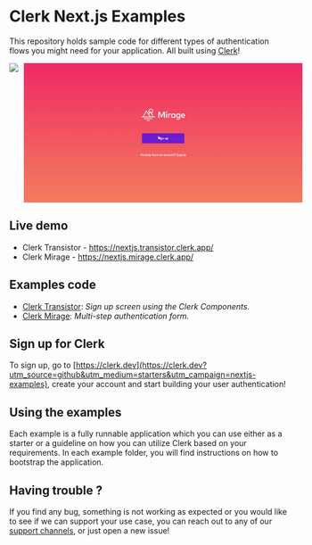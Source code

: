 # Clerk Next.js Examples

This repository holds sample code for different types of authentication flows you might need for your application. All built using [Clerk](https://clerk.dev)!

<div style="display: flex;gap:10px">
    <img height="250" src="./docs/transistor.gif"/>
    <img height="250" src="./docs/mirage.gif"/>
</div>

## Live demo

- Clerk Transistor - https://nextjs.transistor.clerk.app/
- Clerk Mirage - https://nextjs.mirage.clerk.app/

## Examples code

- [Clerk Transistor](./examples/transistor): _Sign up screen using the Clerk Components._
- [Clerk Mirage](./examples/mirage): _Multi-step authentication form._

## Sign up for Clerk

To sign up, go to [https://clerk.dev](https://clerk.dev?utm_source=github&utm_medium=starters&utm_campaign=nextjs-examples), create your account and start building your user authentication!

## Using the examples

Each example is a fully runnable application which you can use either as a starter or a guideline on how you can utilize Clerk based on your requirements. In each example folder, you will find instructions on how to bootstrap the application.

## Having trouble ?

If you find any bug, something is not working as expected or you would like to see if we can support your use case, you can reach out to any of our [support channels](https://clerk.dev/support), or just open a new issue!

